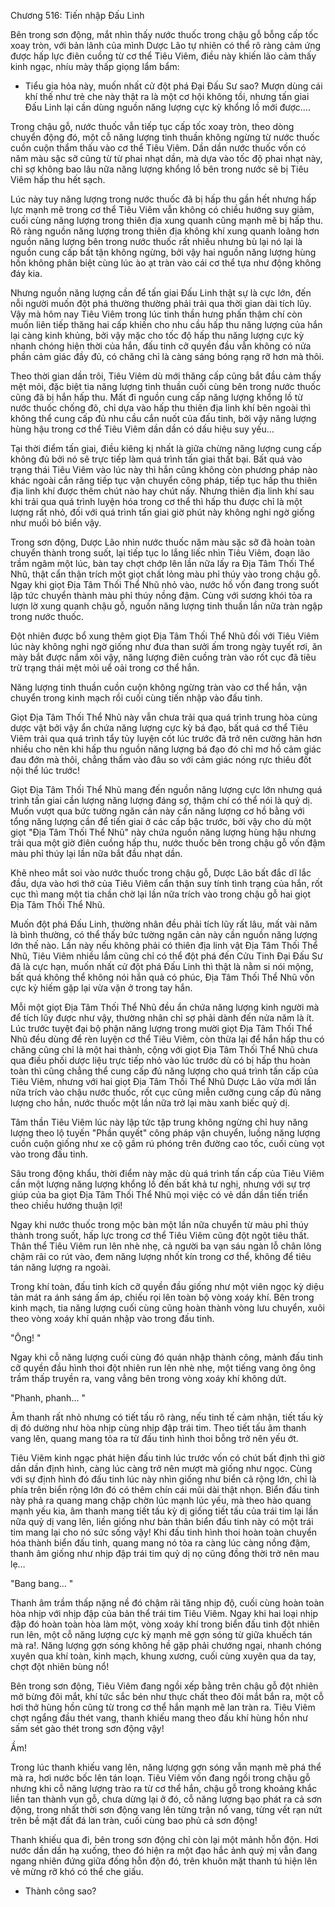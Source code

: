 




Chương 516: Tiến nhập Đấu Linh


Bên trong sơn động, mắt nhìn thấy nước thuốc trong chậu gỗ bỗng cấp tốc xoay tròn, với bản lãnh của mình Dược Lão tự nhiên có thể rõ ràng cảm ứng được hấp lực điên cuồng từ cơ thể Tiêu Viêm, điều này khiến lão cảm thấy kinh ngạc, nhíu mày thấp giọng lẩm bẩm:

- Tiểu gia hỏa này, muốn nhất cử đột phá Đại Đấu Sư sao? Mượn dùng cái khí thế như trẻ che này thật ra là một cơ hội không tồi, nhưng tấn giai Đấu Linh lại cần dùng nguồn năng lượng cực kỳ khổng lồ mới được….

Trong chậu gỗ, nước thuốc vẫn tiếp tục cấp tốc xoay tròn, theo dòng chuyển động đó, một cỗ năng lượng tinh thuần không ngừng từ nước thuốc cuồn cuộn thẩm thấu vào cơ thể Tiêu Viêm. Dần dần nước thuốc vốn có năm màu sặc sỡ cũng từ từ phai nhạt dần, mà dựa vào tốc độ phai nhạt này, chỉ sợ không bao lâu nữa năng lượng khổng lồ bên trong nước sẽ bị Tiêu Viêm hấp thu hết sạch.

Lúc này tuy năng lượng trong nước thuốc đã bị hấp thu gần hết nhưng hấp lực mạnh mẽ trong cơ thể Tiêu Viêm vẫn không có chiều hướng suy giảm, cuối cùng năng lượng trong thiên địa xung quanh cũng mạnh mẽ bị hấp thu. Rõ ràng nguồn năng lượng trong thiên địa không khí xung quanh loãng hơn nguồn năng lượng bên trong nước thuốc rất nhiều nhưng bù lại nó lại là nguồn cung cấp bất tận không ngừng, bởi vậy hai nguồn năng lượng hùng hồn không phân biệt cùng lúc ào ạt tràn vào cái cơ thể tựa như động không đáy kia.

Nhưng nguồn năng lượng cần để tấn giai Đấu Linh thật sự là cực lớn, đến nỗi người muốn đột phá thường thường phải trải qua thời gian dài tích lũy. Vậy mà hôm nay Tiêu Viêm trong lúc tinh thần hưng phấn thậm chí còn muốn liên tiếp thăng hai cấp khiến cho nhu cầu hấp thu năng lượng của hắn lại càng kinh khủng, bởi vậy mặc cho tốc độ hấp thu năng lượng cực kỳ nhanh chóng hiện thời của hắn, đấu tinh cỡ quyền đầu vẫn không có nửa phần cảm giác đầy đủ, có chăng chỉ là càng sáng bóng rạng rỡ hơn mà thôi.

Theo thời gian dần trôi, Tiêu Viêm dù mới thăng cấp cũng bắt đầu cảm thấy mệt mỏi, đặc biệt tia năng lượng tinh thuần cuối cùng bên trong nước thuốc cũng đã bị hắn hấp thu. Mất đi nguồn cung cấp năng lượng khổng lồ từ nước thuốc chống đõ, chỉ dựa vào hấp thu thiên địa linh khí bên ngoài thì không thể cung cấp đủ nhu cầu cắn nuốt của đấu tinh, bởi vậy năng lượng hùng hậu trong cơ thể Tiêu Viêm dần dần có dấu hiệu suy yếu…

Tại thời điểm tấn giai, điều kiêng kị nhất là giữa chừng năng lượng cung cấp không đủ bởi nó sẽ trực tiếp làm quá trình tấn giai thất bại. Bất quá vào trạng thái Tiêu Viêm vào lúc này thì hắn cũng không còn phương pháp nào khác ngoài cắn răng tiếp tục vận chuyển công pháp, tiếp tục hấp thu thiên địa linh khí được thêm chút nào hay chút nấy. Nhưng thiên địa linh khí sau khi trải qua quá trình luyện hóa trong cơ thể thì hấp thu được chỉ là một lượng rất nhỏ, đối với quá trình tấn giai giờ phút này không nghi ngờ giống như muối bỏ biển vậy.

Trong sơn động, Dược Lão nhìn nước thuốc năm màu sặc sỡ đã hoàn toàn chuyển thành trong suốt, lại tiếp tục lo lắng liếc nhìn Tiêu Viêm, đoạn lão trầm ngâm một lúc, bàn tay chợt chớp lên lần nữa lấy ra Địa Tâm Thối Thể Nhũ, thật cẩn thận trích một giọt chất lỏng màu phỉ thúy vào trong chậu gỗ. Ngay khi giọt Địa Tâm Thối Thể Nhũ nhỏ vào, nước hồ vốn đang trong suốt lập tức chuyển thành màu phỉ thúy nồng đậm. Cùng với sương khói tỏa ra lượn lờ xung quanh chậu gỗ, nguồn năng lượng tinh thuần lần nữa tràn ngập trong nước thuốc.

Đột nhiên được bổ xung thêm giọt Địa Tâm Thối Thể Nhũ đối với Tiêu Viêm lúc này không nghi ngờ giống như đưa than sưởi ấm trong ngày tuyết rơi, ăn mày bắt được nắm xôi vậy, năng lượng điên cuồng tràn vào rốt cục đã tiêu trừ trạng thái mệt mỏi uể oải trong cơ thể hắn.

Năng lượng tinh thuần cuồn cuộn không ngừng tràn vào cơ thể hắn, vận chuyển trong kinh mạch rồi cuối cùng tiến nhập vào đấu tinh.

Giọt Địa Tâm Thối Thể Nhũ này vẫn chưa trải qua quá trình trung hòa cùng dược vật bởi vậy ẩn chứa năng lượng cực kỳ bá đạo, bất quá cơ thể Tiêu Viêm trải qua quá trình tẩy tủy luyện cốt lúc trước đã trở nên cường hãn hơn nhiều cho nên khi hấp thu nguồn năng lượng bá đạo đó chỉ mơ hồ cảm giác đau đớn mà thôi, chẳng thấm vào đâu so với cảm giác nóng rực thiêu đốt nội thể lúc trước!

Giọt Địa Tâm Thối Thể Nhũ mang đến nguồn năng lượng cực lớn nhưng quá trình tấn giai cần lượng năng lượng đáng sợ, thậm chí có thể nói là quỷ dị. Muốn vượt qua bức tường ngăn cản này cần năng lượng cơ hồ bằng với tổng năng lượng cần để tiến giai ở các cấp bậc trước, bởi vậy cho dù một giọt "Địa Tâm Thối Thể Nhũ" này chứa nguồn năng lượng hùng hậu nhưng trải qua một giờ điên cuồng hấp thu, nước thuốc bên trong chậu gỗ vốn đậm màu phỉ thúy lại lần nữa bắt đầu nhạt dần.

Khẽ nheo mắt soi vào nước thuốc trong chậu gỗ, Dược Lão bất đắc dĩ lắc đầu, dựa vào hơi thở của Tiêu Viêm cẩn thận suy tính tình trạng của hắn, rốt cục thì mang một tia chần chờ lại lần nữa trích vào trong chậu gỗ hai giọt Địa Tâm Thối Thể Nhũ.

Muốn đột phá Đấu Linh, thường nhân đều phải tích lũy rất lâu, mất vài năm là bình thường, có thể thấy bức tường ngăn cản này cần nguồn năng lượng lớn thế nào. Lần này nếu không phải có thiên địa linh vật Địa Tâm Thối Thể Nhũ, Tiêu Viêm nhiều lắm cũng chỉ có thể đột phá đến Cửu Tinh Đại Đấu Sư đã là cực hạn, muốn nhất cử đột phá Đấu Linh thì thật là nằm si nói mộng, bất quá không thể không nói hắn quả có phúc, Địa Tâm Thối Thể Nhũ vốn cực kỳ hiếm gặp lại vừa vặn ở trong tay hắn.

Mỗi một giọt Địa Tâm Thối Thể Nhũ đều ẩn chứa năng lượng kinh người mà để tích lũy được như vậy, thường nhân chỉ sợ phải dành đến nửa năm là ít. Lúc trước tuyệt đại bộ phận năng lượng trong mười giọt Địa Tâm Thối Thể Nhũ đều dùng để rèn luyện cơ thể Tiêu Viêm, còn thừa lại để hắn hấp thu có chăng cũng chỉ là một hai thành, cộng với giọt Địa Tâm Thối Thể Nhũ chưa qua điều phối dược liệu trực tiếp nhỏ vào lúc trước dù có bị hấp thu hoàn toàn thì cũng chẳng thể cung cấp đủ năng lượng cho quá trình tấn cấp của Tiêu Viêm, nhưng với hai giọt Địa Tâm Thối Thể Nhũ Dược Lão vừa mới lần nữa trích vào chậu nước thuốc, rốt cục cũng miễn cưỡng cung cấp đủ năng lượng cho hắn, nước thuốc một lần nữa trở lại màu xanh biếc quỷ dị.

Tâm thần Tiêu Viêm lúc này lập tức tập trung không ngừng chỉ huy năng lượng theo lộ tuyến "Phần quyết" công pháp vận chuyển, luồng năng lượng cuồn cuộn giống như xe cộ gầm rú phóng trên đường cao tốc, cuối cùng vọt vào trong đấu tinh.

Sâu trong động khẩu, thời điểm này mặc dù quá trình tấn cấp của Tiêu Viêm cần một lượng năng lượng khổng lồ đến bất khả tư nghị, nhưng với sự trợ giúp của ba giọt Địa Tâm Thối Thể Nhũ mọi việc có vẻ dần dần tiến triển theo chiều hướng thuận lợi!

Ngay khi nước thuốc trong mộc bàn một lần nữa chuyển từ màu phỉ thúy thành trong suốt, hấp lực trong cơ thể Tiêu Viêm cũng đột ngột tiêu thất. Thân thể Tiêu Viêm run lên nhè nhẹ, cả người ba vạn sáu ngàn lỗ chân lông chậm rãi co rút vào, đem năng lượng nhốt kín trong cơ thể, không để tiêu tán năng lượng ra ngoài.

Trong khí toàn, đấu tinh kích cỡ quyền đầu giống như một viên ngọc kỳ diệu tản mát ra ánh sáng ấm áp, chiếu rọi lên toàn bộ vòng xoáy khí. Bên trong kinh mạch, tia năng lượng cuối cùng cũng hoàn thành vòng lưu chuyển, xuôi theo vòng xoáy khí quán nhập vào trong đấu tinh.

"Ông! "

Ngay khi cỗ năng lượng cuối cùng đó quán nhập thành công, mảnh đấu tinh cỡ quyền đầu hình thoi đột nhiên run lên nhè nhẹ, một tiếng vang ông ông trầm thấp truyền ra, vang vẳng bên trong vòng xoáy khí không dứt.

"Phanh, phanh... "

Âm thanh rất nhỏ nhưng có tiết tấu rõ ràng, nếu tinh tế cảm nhận, tiết tấu kỳ dị đó dường như hòa nhịp cùng nhịp đập trái tim. Theo tiết tấu âm thanh vang lên, quang mang tỏa ra từ đấu tinh hình thoi bỗng trở nên yếu ớt.

Tiêu Viêm kinh ngạc phát hiện đấu tinh lúc trước vốn có chút bất định thì giờ dần dần định hình, càng lúc càng trở nên mượt mà giống như ngọc. Cùng với sự định hình đó đấu tinh lúc này nhìn giống như biển cả rộng lớn, chỉ là phía trên biển rộng lớn đó có thêm chín cái mũi dài thật nhọn. Biển đấu tinh này phả ra quang mang chập chờn lúc mạnh lúc yếu, mà theo hào quang mạnh yếu kia, âm thanh mang tiết tấu kỳ dị giống tiết tấu của trái tim lại lần nữa quỷ dị vang lên, liền giống như bản thân biển đấu tinh này có một trái tim mang lại cho nó sức sống vậy! Khi đấu tinh hình thoi hoàn toàn chuyển hóa thành biển đấu tinh, quang mang nó tỏa ra càng lúc càng nồng đậm, thanh âm giống như nhịp đập trái tim quỷ dị nọ cũng đồng thời trở nên mau lẹ…

"Bang bang... "

Thanh âm trầm thấp nặng nề đó chậm rãi tăng nhịp độ, cuối cùng hoàn toàn hòa nhịp với nhịp đập của bản thể trái tim Tiêu Viêm. Ngay khi hai loại nhịp đập đó hoàn toàn hòa làm một, vòng xoáy khí trong biển đấu tinh đột nhiên run lên, một cỗ năng lượng cực kỳ mạnh mẽ gợn sóng từ giữa khuếch tán mà ra!. Năng lượng gợn sóng không hề gặp phải chướng ngại, nhanh chóng xuyên qua khí toàn, kinh mạch, khung xương, cuối cùng xuyên qua da tay, chợt đột nhiên bùng nổ!

Bên trong sơn động, Tiêu Viêm đang ngồi xếp bằng trên chậu gỗ đột nhiên mở bừng đôi mắt, khí tức sắc bén như thực chất theo đôi mắt bắn ra, một cỗ hơi thở hùng hồn cũng từ trong cơ thể hắn mạnh mẽ lan tràn ra. Tiêu Viêm chợt ngẩng đầu thét vang, thanh khiếu mang theo đấu khí hùng hồn như sấm sét gào thét trong sơn động vậy!

Ầm!

Trong lúc thanh khiếu vang lên, năng lượng gợn sóng vẫn mạnh mẽ phá thể mà ra, hơi nước bốc lên tán loạn. Tiêu Viêm vốn đang ngồi trong chậu gỗ nhưng khi cỗ năng lượng trào ra từ cơ thể hắn, chậu gỗ trong khoảng khắc liền tan thành vụn gỗ, chưa dừng lại ở đó, cỗ năng lượng bạo phát ra cả sơn động, trong nhất thời sơn động vang lên từng trận nổ vang, từng vết rạn nứt trên bề mặt đất đá lan tràn, cuối cùng bao phủ cả sơn động!

Thanh khiếu qua đi, bên trong sơn động chỉ còn lại một mảnh hỗn độn. Hơi nước dần dần hạ xuống, theo đó hiện ra một đạo hắc ảnh quỷ mị vẫn đang ngang nhiên đứng giữa đống hỗn độn đó, trên khuôn mặt thanh tú hiện lên vẻ mừng rỡ khó có thể che giấu.

- Thành công sao?





